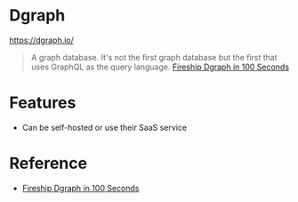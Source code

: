 # Dgraph

https://dgraph.io/

> A graph database. It's not the first graph database but the first that uses GraphQL as the query language. [Fireship Dgraph in 100 Seconds](https://youtu.be/OzDG68VvPxY)

# Features

- Can be self-hosted or use their SaaS service

# Reference

- [Fireship Dgraph in 100 Seconds](https://youtu.be/OzDG68VvPxY)